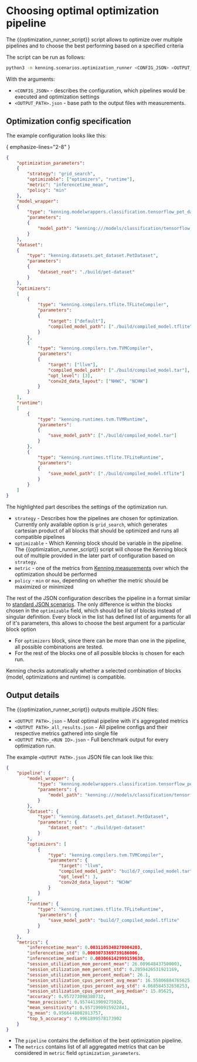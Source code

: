 # Choosing optimal optimization pipeline

The {{optimization_runner_script}} script allows to optimize over multiple pipelines and to choose the best performing based on a specified criteria

The script can be run as follows:

```bash
python3 -m kenning.scenarios.optimization_runner <CONFIG_JSON> <OUTPUT_PATH>.json
```

With the arguments:
* `<CONFIG_JSON>` - describes the configuration, which pipelines would be executed and optimization settings
* `<OUTPUT_PATH>.json` - base path to the output files with measurements.

## Optimization config specification

The example configuration looks like this:

{ emphasize-lines="2-8" }
```json
{
    "optimization_parameters":
    {
        "strategy": "grid_search",
        "optimizable": ["optimizers", "runtime"],
        "metric": "inferencetime_mean",
        "policy": "min"
    },
    "model_wrapper":
    {
        "type": "kenning.modelwrappers.classification.tensorflow_pet_dataset.TensorFlowPetDatasetMobileNetV2",
        "parameters":
        {
            "model_path": "kenning:///models/classification/tensorflow_pet_dataset_mobilenetv2.h5"
        }
    },
    "dataset":
    {
        "type": "kenning.datasets.pet_dataset.PetDataset",
        "parameters":
        {
            "dataset_root": "./build/pet-dataset"
        }
    },
    "optimizers":
    [
        {
            "type": "kenning.compilers.tflite.TFLiteCompiler",
            "parameters":
            {
                "target": ["default"],
                "compiled_model_path": ["./build/compiled_model.tflite"]
            }
        },
        {
            "type": "kenning.compilers.tvm.TVMCompiler",
            "parameters":
            {
                "target": ["llvm"],
                "compiled_model_path": ["./build/compiled_model.tar"],
                "opt_level": [3],
                "conv2d_data_layout": ["NHWC", "NCHW"]
            }
        }
    ],
    "runtime":
    [
        {
            "type": "kenning.runtimes.tvm.TVMRuntime",
            "parameters":
            {
                "save_model_path": ["./build/compiled_model.tar"]
            }
        },
        {
            "type": "kenning.runtimes.tflite.TFLiteRuntime",
            "parameters":
            {
                "save_model_path": ["./build/compiled_model.tflite"]
            }
        }
    ]
}
```

The highlighted part describes the settings of the optimization run.
* `strategy` - Describes how the pipelines are chosen for optimization. Currently only available option is `grid_search`, which generates cartesian product of all blocks that should be optimized and runs all compatible pipelines
* `optimizable` - Which Kenning block should be variable in the pipeline. The {{optimization_runner_script}} script will choose the Kenning block out of multiple provided in the later part of configuration based on `strategy`.
* `metric` - one of the metrics from [Kenning measurements](kenning-measurements) over which the optimization should be performed
* `policy` - `min` or `max`, depending on whether the metric should be maximized or minimized

The rest of the JSON configuration describes the pipeline in a format similar to [standard JSON scenarios](json-scenarios). The only difference is within the blocks chosen in the `optimizable` field, which should be list of blocks instead of singular definition. Every block in the list has defined list of arguments for all of it's parameters, this allows to choose the best argument for a particular block option
* For `optimizers` block, since there can be more than one in the pipeline, all possible combinations are tested.
* For the rest of the blocks one of all possible blocks is chosen for each run.

Kenning checks automatically whether a selected combination of blocks (model, optimizations and runtime) is compatible.

## Output details

The {{optimization_runner_script}} outputs multiple JSON files:

* `<OUTPUT PATH>.json` - Most optimal pipeline with it's aggregated metrics
* `<OUTPUT PATH>_all_results.json` - All pipeline configs and their respective metrics gathered into single file
* `<OUTPUT PATH>_<RUN ID>.json` - Full benchmark output for every optimization run.

The example `<OUTPUT PATH>.json` JSON file can look like this:

```JSON
{
    "pipeline": {
        "model_wrapper": {
            "type": "kenning.modelwrappers.classification.tensorflow_pet_dataset.TensorFlowPetDatasetMobileNetV2",
            "parameters": {
                "model_path": "kenning:///models/classification/tensorflow_pet_dataset_mobilenetv2.h5"
            }
        },
        "dataset": {
            "type": "kenning.datasets.pet_dataset.PetDataset",
            "parameters": {
                "dataset_root": "./build/pet-dataset"
            }
        },
        "optimizers": [
            {
                "type": "kenning.compilers.tvm.TVMCompiler",
                "parameters": {
                    "target": "llvm",
                    "compiled_model_path": "build/7_compiled_model.tar",
                    "opt_level": 3,
                    "conv2d_data_layout": "NCHW"
                }
            }
        ],
        "runtime": {
            "type": "kenning.runtimes.tflite.TFLiteRuntime",
            "parameters": {
                "save_model_path": "build/7_compiled_model.tflite"
            }
        }
    },
    "metrics": {
        "inferencetime_mean": 0.0031105340278004203,
        "inferencetime_std": 0.0003073369739186006,
        "inferencetime_median": 0.003066142999159638,
        "session_utilization_mem_percent_mean": 26.089648437500003,
        "session_utilization_mem_percent_std": 0.2059426531921169,
        "session_utilization_mem_percent_median": 26.1,
        "session_utilization_cpus_percent_avg_mean": 16.55806884765625,
        "session_utilization_cpus_percent_avg_std": 4.068584532658253,
        "session_utilization_cpus_percent_avg_median": 15.85625,
        "accuracy": 0.957273098380732,
        "mean_precision": 0.9574413909275928,
        "mean_sensitivity": 0.9571990915922841,
        "g_mean": 0.9566448082813757,
        "top_5_accuracy": 0.9961899578173902
    }
}
```

* The `pipeline` contains the definition of the best optimization pipeline.
* The `metrics` contains list of all aggregated metrics that can be considered in `metric` field `optimization_parameters`.
